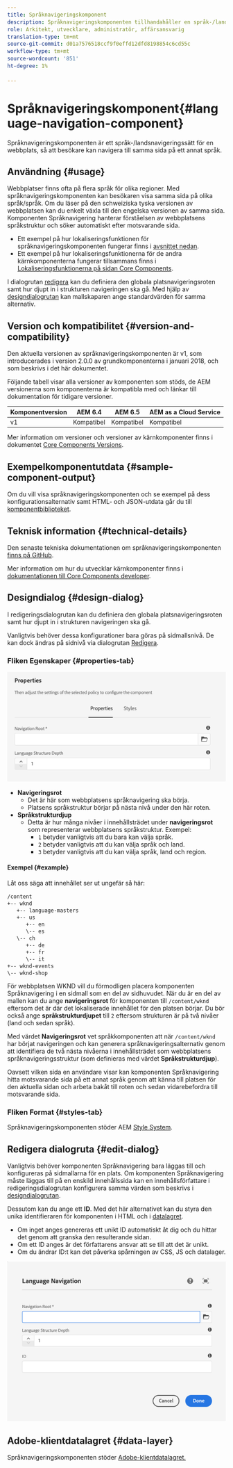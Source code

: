 ```yaml
---
title: Språknavigeringskomponent
description: Språknavigeringskomponenten tillhandahåller en språk-/landsnavigering för en webbplats, så att besökare kan navigera till samma sida på en annan språkinställning.
role: Arkitekt, utvecklare, administratör, affärsansvarig
translation-type: tm+mt
source-git-commit: d01a7576518ccf9f0effd12dfd8198854c6cd55c
workflow-type: tm+mt
source-wordcount: '851'
ht-degree: 1%

---
```



# Språknavigeringskomponent{#language-navigation-component}

Språknavigeringskomponenten är ett språk-/landsnavigeringssätt för en webbplats, så att besökare kan navigera till samma sida på ett annat språk.

## Användning {#usage}

Webbplatser finns ofta på flera språk för olika regioner. Med språknavigeringskomponenten kan besökaren visa samma sida på olika språk/språk. Om du läser på den schweiziska tyska versionen av webbplatsen kan du enkelt växla till den engelska versionen av samma sida. Komponenten Språknavigering hanterar förståelsen av webbplatsens språkstruktur och söker automatiskt efter motsvarande sida.

* Ett exempel på hur lokaliseringsfunktionen för språknavigeringskomponenten fungerar finns i [avsnittet nedan](#example).
* Ett exempel på hur lokaliseringsfunktionerna för de andra kärnkomponenterna fungerar tillsammans finns i [Lokaliseringsfunktionerna på sidan Core Components](/help/get-started/localization.md).

I dialogrutan [redigera](#edit-dialog) kan du definiera den globala platsnavigeringsroten samt hur djupt in i strukturen navigeringen ska gå. Med hjälp av [designdialogrutan](#design-dialog) kan mallskaparen ange standardvärden för samma alternativ.

## Version och kompatibilitet {#version-and-compatibility}

Den aktuella versionen av språknavigeringskomponenten är v1, som introducerades i version 2.0.0 av grundkomponenterna i januari 2018, och som beskrivs i det här dokumentet.

Följande tabell visar alla versioner av komponenten som stöds, de AEM versionerna som komponenterna är kompatibla med och länkar till dokumentation för tidigare versioner.

| Komponentversion | AEM 6.4 | AEM 6.5 | AEM as a Cloud Service |
|--- |--- |--- |---|
| v1 | Kompatibel | Kompatibel | Kompatibel |

Mer information om versioner och versioner av kärnkomponenter finns i dokumentet [Core Components Versions](/help/versions.md).

## Exempelkomponentutdata {#sample-component-output}

Om du vill visa språknavigeringskomponenten och se exempel på dess konfigurationsalternativ samt HTML- och JSON-utdata går du till [komponentbiblioteket](https://adobe.com/go/aem_cmp_library_langnav).

## Teknisk information {#technical-details}

Den senaste tekniska dokumentationen om språknavigeringskomponenten [finns på GitHub](https://adobe.com/go/aem_cmp_tech_langnav_v1).

Mer information om hur du utvecklar kärnkomponenter finns i [dokumentationen till Core Components developer](/help/developing/overview.md).

## Designdialog {#design-dialog}

I redigeringsdialogrutan kan du definiera den globala platsnavigeringsroten samt hur djupt in i strukturen navigeringen ska gå.

Vanligtvis behöver dessa konfigurationer bara göras på sidmallsnivå. De kan dock ändras på sidnivå via dialogrutan [Redigera](#edit-dialog).

### Fliken Egenskaper {#properties-tab}

![Designdialogrutan för komponenten för språknavigering](/help/assets/language-navigation-design.png)

* **Navigeringsrot**
   * Det är här som webbplatsens språknavigering ska börja.
   * Platsens språkstruktur börjar på nästa nivå under den här roten.
* **Språkstrukturdjup**
   * Detta är hur många nivåer i innehållsträdet under **navigeringsrot** som representerar webbplatsens språkstruktur. Exempel:
      * `1` betyder vanligtvis att du bara kan välja språk.
      * `2` betyder vanligtvis att du kan välja språk och land.
      * `3` betyder vanligtvis att du kan välja språk, land och region.

#### Exempel {#example}

Låt oss säga att innehållet ser ut ungefär så här:

```
/content
+-- wknd
   +-- language-masters
   +-- us
      +-- en
      \-- es
   \-- ch
      +-- de
      +-- fr
      \-- it
+-- wknd-events
\-- wknd-shop
```

För webbplatsen WKND vill du förmodligen placera komponenten Språknavigering i en sidmall som en del av sidhuvudet. När du är en del av mallen kan du ange **navigeringsrot** för komponenten till `/content/wknd` eftersom det är där det lokaliserade innehållet för den platsen börjar. Du bör också ange **språkstrukturdjupet** till `2` eftersom strukturen är på två nivåer (land och sedan språk).

Med värdet **Navigeringsrot** vet språkkomponenten att när `/content/wknd` har börjat navigeringen och kan generera språknavigeringsalternativ genom att identifiera de två nästa nivåerna i innehållsträdet som webbplatsens språknavigeringsstruktur (som definieras med värdet **Språkstrukturdjup**).

Oavsett vilken sida en användare visar kan komponenten Språknavigering hitta motsvarande sida på ett annat språk genom att känna till platsen för den aktuella sidan och arbeta bakåt till roten och sedan vidarebefordra till motsvarande sida.

### Fliken Format {#styles-tab}

Språknavigeringskomponenten stöder AEM [Style System](/help/get-started/authoring.md#component-styling).

## Redigera dialogruta {#edit-dialog}

Vanligtvis behöver komponenten Språknavigering bara läggas till och konfigureras på sidmallarna för en plats. Om komponenten Språknavigering måste läggas till på en enskild innehållssida kan en innehållsförfattare i redigeringsdialogrutan konfigurera samma värden som beskrivs i [designdialogrutan](#design-dialog).

Dessutom kan du ange ett **ID**. Med det här alternativet kan du styra den unika identifieraren för komponenten i HTML och i [datalagret](/help/developing/data-layer/overview.md).

* Om inget anges genereras ett unikt ID automatiskt åt dig och du hittar det genom att granska den resulterande sidan.
* Om ett ID anges är det författarens ansvar att se till att det är unikt.
* Om du ändrar ID:t kan det påverka spårningen av CSS, JS och datalager.

![Redigera-dialogrutan för språknavigeringskomponenten](/help/assets/language-navigation-edit.png)

## Adobe-klientdatalagret {#data-layer}

Språknavigeringskomponenten stöder [Adobe-klientdatalagret.](/help/developing/data-layer/overview.md)
